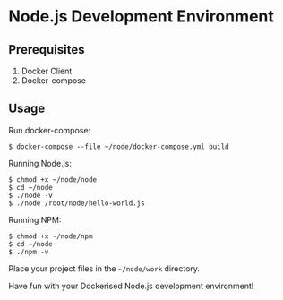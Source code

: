 # Node.js Development Environment

## Prerequisites

1. Docker Client
2. Docker-compose

## Usage

Run docker-compose:

```
$ docker-compose --file ~/node/docker-compose.yml build
```

Running Node.js:

```
$ chmod +x ~/node/node
$ cd ~/node
$ ./node -v
$ ./node /root/node/hello-world.js
```

Running NPM:

```
$ chmod +x ~/node/npm
$ cd ~/node
$ ./npm -v
```

Place your project files in the `~/node/work` directory.

Have fun with your Dockerised Node.js development environment!
